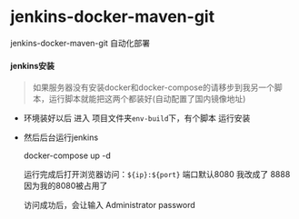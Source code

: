 # jenkins-docker-maven-git
jenkins-docker-maven-git 自动化部署

#### jenkins安装

> 如果服务器没有安装docker和docker-compose的请移步到我另一个脚本，运行脚本就能把这两个都装好(自动配置了国内镜像地址) 

- 环境装好以后 进入 项目文件夹`env-build`下，有个脚本 运行安装

- 然后后台运行jenkins
  
    docker-compose up -d
    
    运行完成后打开浏览器访问：`${ip}:${port}` 端口默认8080 我改成了 8888 因为我的8080被占用了
    
    访问成功后，会让输入 Administrator password 
    
    
    
    
